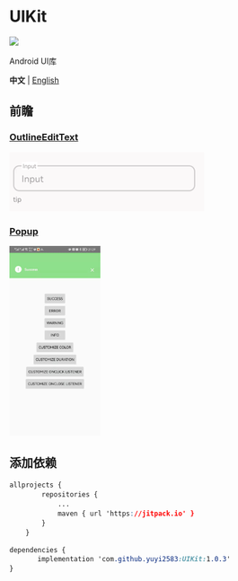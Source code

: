 # UIKit

[![](https://jitpack.io/v/yuyi2583/UIKit.svg)](https://jitpack.io/#yuyi2583/UIKit)

Android UI库

**中文** | [English](./README-en.md)

## 前瞻

### [OutlineEditText](./usage/OutlineEditText.md)

![](./usage/assets/outlineedittext.jpg)

### [Popup](./usage/Popup.md)

<img src="./usage/assets/popup.jpg" style="zoom:33%;" />

## 添加依赖

```css
allprojects {
		repositories {
			...
			maven { url 'https://jitpack.io' }
		}
	}
```

```css
dependencies {
	   implementation 'com.github.yuyi2583:UIKit:1.0.3'
}
```